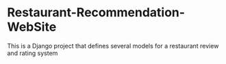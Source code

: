 # Restaurant-Recommendation-WebSite
This is a Django project that defines several models for a restaurant review and rating system
